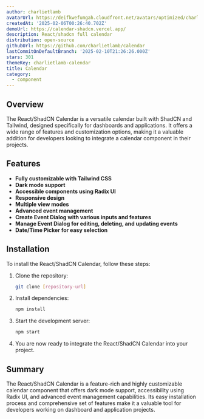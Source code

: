 ```yaml
---
author: charlietlamb
avatarUrl: https://deifkwefumgah.cloudfront.net/avatars/optimized/charlietlamb-calendar-avatar-128.webp
createdAt: '2025-02-06T00:26:40.702Z'
demoUrl: https://calendar-shadcn.vercel.app/
description: React/shadcn full calendar
distribution: open-source
githubUrl: https://github.com/charlietlamb/calendar
lastCommitOnDefaultBranch: '2025-02-10T21:26:26.000Z'
stars: 301
themeKey: charlietlamb-calendar
title: Calendar
category:
  - component
---
```

## Overview 
The React/ShadCN Calendar is a versatile calendar built with ShadCN and Tailwind, designed specifically for dashboards and applications. It offers a wide range of features and customization options, making it a valuable addition for developers looking to integrate a calendar component in their projects.

## Features
- **Fully customizable with Tailwind CSS**
- **Dark mode support**
- **Accessible components using Radix UI**
- **Responsive design**
- **Multiple view modes**
- **Advanced event management**
- **Create Event Dialog with various inputs and features**
- **Manage Event Dialog for editing, deleting, and updating events**
- **Date/Time Picker for easy selection**

## Installation
To install the React/ShadCN Calendar, follow these steps:

1. Clone the repository:
   ```bash
   git clone [repository-url]
   ```

2. Install dependencies:
   ```bash
   npm install
   ```

3. Start the development server:
   ```bash
   npm start
   ```

4. You are now ready to integrate the React/ShadCN Calendar into your project.

## Summary
The React/ShadCN Calendar is a feature-rich and highly customizable calendar component that offers dark mode support, accessibility using Radix UI, and advanced event management capabilities. Its easy installation process and comprehensive set of features make it a valuable tool for developers working on dashboard and application projects.